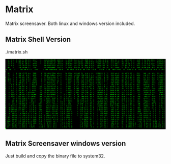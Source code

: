 # Matrix
Matrix screensaver. Both linux and windows version included.

## Matrix Shell Version

  ./matrix.sh
  
  ![matrix](Linux/matrix.png)
  
## Matrix Screensaver windows version
Just build and copy the binary file to system32.
